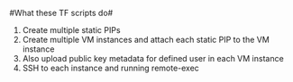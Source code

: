 #What these TF scripts do#
1. Create multiple static PIPs
2. Create multiple VM instances and attach each static PIP to the VM instance
3. Also upload public key metadata for defined user in each VM instance
4. SSH to each instance and running remote-exec